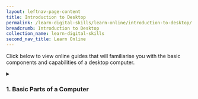 ```yaml
---
layout: leftnav-page-content
title: Introduction to Desktop
permalink: /learn-digital-skills/learn-online/introduction-to-desktop/
breadcrumb: Introduction to Desktop
collection_name: learn-digital-skills
second_nav_title: Learn Online
---
```

Click below to view online guides that will familiarise you with the basic components and capabilities of a desktop computer.

<details>
 <summary><h3>1. Basic Parts of a Computer</h3></summary>
 
 * Introduction to Computer - <a href="https://www.digitallearn.org/courses/getting-started-on-a-computer" target="_blank">Link</a><br>
 * Using Mouse - < a href="http://www.gcflearnfree.org/mousetutorial" target="_blank">Link</a><br>
 * Using Keyboard - <a href="https://edu.gcfglobal.org/en/typing/" target="_blank">Link</a><br>
 
 </details>

  
